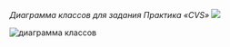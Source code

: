 *Диаграмма классов для задания Практика «CVS»*
<img src="C:\Users\student\Downloads\диаграмма классов.png">

![диаграмма классов](https://github.com/user-attachments/assets/fda22232-b6e0-46d2-86d0-043dbc933ce9)
